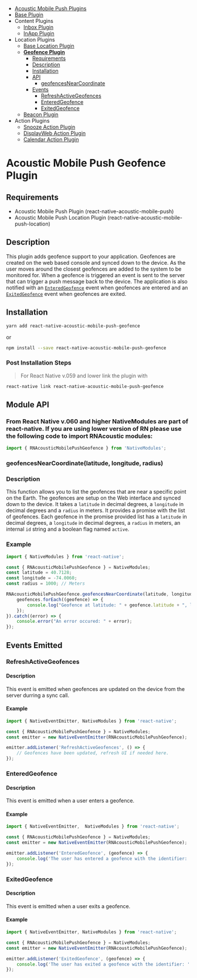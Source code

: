 <ul id='nav'>
	<li><a href='index.html'>Acoustic Mobile Push Plugins</a></li>
	<li><a href="react-native-acoustic-mobile-push.html">Base Plugin</a></li>
	<li>
		Content Plugins
		<ul>
			<li><a href="react-native-acoustic-mobile-push-inbox.html">Inbox Plugin</a></li>
			<li><a href="react-native-acoustic-mobile-push-inapp.html">InApp Plugin</a></li>
		</ul>
	</li>
	<li>
		Location Plugins
		<ul>
			<li><a href="react-native-acoustic-mobile-push-location.html">Base Location Plugin</a></li>
			<li>
				<a href='#readme'><b>Geofence Plugin</b></a>
				<ul>
					<li><a href="#requirements">Requirements</a></li>
					<li><a href="#description">Description</a></li>
					<li><a href="#installation">Installation</a></li>
					<li>
						<a href="#user-content-module-api">API</a>
						<ul>
							<li><a href="#user-content-geofencesnearcoordinatelatitude-longitude-radius">geofencesNearCoordinate</a></li>
						</ul>
					</li>
					<li>
						<a href="#user-content-events-emitted">Events</a>
						<ul>
							<li><a href="#refreshactivegeofences">RefreshActiveGeofences</a></li>
							<li><a href="#enteredgeofence">EnteredGeofence</a></li>
							<li><a href="#exitedgeofence">ExitedGeofence</a></li>
						</ul>
					</li>
				</ul>
			</li>	
            <li><a href="react-native-acoustic-mobile-push-beacon.html">Beacon Plugin</a></li>		
		</ul>
	</li>
	<li>
		Action Plugins
		<ul>
			<li><a href="react-native-acoustic-mobile-push-snooze.html">Snooze Action Plugin</a></li>
			<li><a href="react-native-acoustic-mobile-push-displayweb.html">DisplayWeb Action Plugin</a></li>
			<li><a href="react-native-acoustic-mobile-push-calendar.html">Calendar Action Plugin</a></li>
		</ul>
	</li>
</ul>

# Acoustic Mobile Push Geofence Plugin

## Requirements
- Acoustic Mobile Push Plugin (react-native-acoustic-mobile-push) 
- Acoustic Mobile Push Location Plugin (react-native-acoustic-mobile-push-location) 

## Description
This plugin adds geofence support to your application. Geofences are created on the web based console and synced down to the device. As the user moves around the closest geofences are added to the system to be monitored for. When a geofence is triggered an event is sent to the server that can trigger a push message back to the device. The application is also notified with an <a href="#enteredgeofence">`EnteredGeofence`</a> event when geofences are entered and an <a href="#exitedgeofence">`ExitedGeofence`</a> event when geofences are exited.

## Installation
```sh
yarn add react-native-acoustic-mobile-push-geofence
```
or 
```sh
npm install --save react-native-acoustic-mobile-push-geofence
```

### Post Installation Steps
> For React Native v.059 and lower link the plugin with
```sh
react-native link react-native-acoustic-mobile-push-geofence
```

## Module API

### From React Native v.060 and higher NativeModules are part of react-native. If you are using lower version of RN please use the following code to import RNAcoustic modules:

```js
import { RNAcousticMobilePushGeofence } from 'NativeModules';
````

### geofencesNearCoordinate(latitude, longitude, radius)

### Description
This function allows you to list the geofences that are near a specific point on the Earth. The geofences are setup on the Web interface and synced down to the device. It takes a `latitude` in decimal degrees, a `longitude` in decimal degrees and a `radius` in meters. It provides a promise with the list of geofences. Each geofence in the promise provided list has a `latitude` in decimal degrees, a `longitude` in decimal degrees, a `radius` in meters, an internal `id` string and a boolean flag named `active`.

### Example
```js
import { NativeModules } from 'react-native';

const { RNAcousticMobilePushGeofence } = NativeModules;
const latitude = 40.7128;
const longitude = -74.0060;
const radius = 1000; // Meters

RNAcousticMobilePushGeofence.geofencesNearCoordinate(latitude, longitude, radius).then((geofences) => { 
    geofences.forEach((geofence) => {
        console.log("Geofence at latitude: " + geofence.latitude + ", longitude: " + geofence.longitude + ", radius: " + geofence.radius + ", has identifier: " + geofence.id + " and is " + (geofence.active ? "active" : "inactive") );
    });
}).catch((error) => {
    console.error("An error occured: " + error);
});
```

## Events Emitted
### RefreshActiveGeofences
#### Description
This event is emitted when geofences are updated on the device from the server durring a sync call.
#### Example
```js
import { NativeEventEmitter, NativeModules } from 'react-native';

const { RNAcousticMobilePushGeofence } = NativeModules;
const emitter = new NativeEventEmitter(RNAcousticMobilePushGeofence);

emitter.addListener('RefreshActiveGeofences', () => { 
    // Geofences have been updated, refresh UI if needed here.
});
```

### EnteredGeofence
#### Description
This event is emitted when a user enters a geofence.

#### Example
```js
import { NativeEventEmitter,  NativeModules } from 'react-native';

const { RNAcousticMobilePushGeofence } = NativeModules;
const emitter = new NativeEventEmitter(RNAcousticMobilePushGeofence);

emitter.addListener('EnteredGeofence', (geofence) => { 
    console.log('The user has entered a geofence with the identifier: ' + geofence.id);
});
```

### ExitedGeofence
#### Description
This event is emitted when a user exits a geofence.

#### Example
```js
import { NativeEventEmitter, NativeModules } from 'react-native';

const { RNAcousticMobilePushGeofence } = NativeModules;
const emitter = new NativeEventEmitter(RNAcousticMobilePushGeofence);

emitter.addListener('ExitedGeofence', (geofence) => { 
    console.log('The user has exited a geofence with the identifier: ' + geofence.id);
});
```
